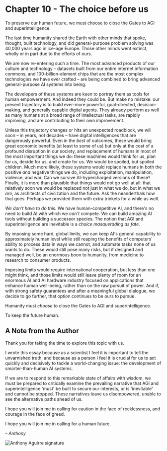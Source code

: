 # Chapter 10 - The choice before us

To preserve our human future, we must choose to close the Gates to AGI and superintelligence.

The last time humanity shared the Earth with other minds that spoke, thought, built technology, and did general-purpose problem solving was 40,000 years ago in ice-age Europe. Those other minds went extinct, wholly or in part due to the efforts of ours.

We are now re-entering such a time. The most advanced products of our culture and technology – datasets built from our entire internet information commons, and 100-billion-element chips that are the most complex technologies we have ever crafted – are being combined to bring advanced general-purpose AI systems into being.

The developers of these systems are keen to portray them as tools for human empowerment. And indeed they could be. But make no mistake: our present trajectory is to build ever-more powerful, goal-directed, decision-making, and generally capable digital agents. They already perform as well as many humans at a broad range of intellectual tasks, are rapidly improving, and are contributing to their own improvement.

Unless this trajectory changes or hits an unexpected roadblock, we will soon – in years, not decades – have digital intelligences that are dangerously powerful. Even in the *best* of outcomes, these would bring great economic benefits (at least to some of us) but only at the cost of a profound disruption in our society, and replacement of humans in most of the most important things we do: these machines would think for us, plan for us, decide for us, and create for us. We would be spoiled, but spoiled children. Much more likely, these systems would replace humans in both the positive *and* negative things we do, including exploitation, manipulation, violence, and war. Can we survive AI-hypercharged versions of these? Finally, it is more than plausible that things would not go well at all: that relatively soon we would be replaced not just in what we do, but in what we *are*, as architects of civilization and the future. Ask the neanderthals how that goes. Perhaps we provided them with extra trinkets for a while as well.

*We don't have to do this.* We have human-competitive AI, and there's no need to build AI with which we *can't* compete. We can build amazing AI tools without building a successor species. The notion that AGI and superintelligence are inevitable is a *choice masquerading as fate*.

By imposing some hard, global limits, we can keep AI's general capability to approximately human level while still reaping the benefits of computers' ability to process data in ways we cannot, and automate tasks none of us wants to do. These would still pose many risks, but if designed and managed well, be an enormous boon to humanity, from medicine to research to consumer products.

Imposing limits would require international cooperation, but less than one might think, and those limits would still leave plenty of room for an enormous AI and AI hardware industry focused on applications that enhance human well-being, rather than on the raw pursuit of power. And if, with strong safety guarantees and after a meaningful global dialogue, we decide to go further, that option continues to be ours to pursue.

Humanity must *choose* to close the Gates to AGI and superintelligence.

To keep the future human.

## A Note from the Author

Thank you for taking the time to explore this topic with us.

I wrote this essay because as a scientist I feel it is important to tell the unvarnished truth, and because as a person I feel it is crucial for us to act quickly and decisively to tackle a world-changing issue: the development of smarter-than-human AI systems.

If we are to respond to this remarkable state of affairs with wisdom, we must be prepared to critically examine the prevailing narrative that AGI and superintelligence 'must' be built to secure our interests, or is 'inevitable' and cannot be stopped. These narratives leave us disempowered, unable to see the alternative paths ahead of us.

I hope you will join me in calling for caution in the face of recklessness, and courage in the face of greed.

I hope you will join me in calling for a human future.

*– Anthony*

![Anthony Aguirre signature](https://keepthefuturehuman.ai/essay/_next/image?url=https%3A%2F%2Fkeepthefuturehuman.ai%2Fwp-content%2Fuploads%2F2025%2F02%2FAnthony-Aguirre-signature-300x84.png&w=3840&q=75)